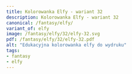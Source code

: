 ```yaml
---
title: Kolorowanka Elfy - wariant 32
description: Kolorowanka Elfy - wariant 32
canonical: /fantasy/elfy/
variant_of: elfy
image: /fantasy/elfy/32/elfy-32.svg
pdf: /fantasy/elfy/32/elfy-32.pdf
alt: "Edukacyjna kolorowanka elfy do wydruku"
tags:
- fantasy
- elfy
---
```

